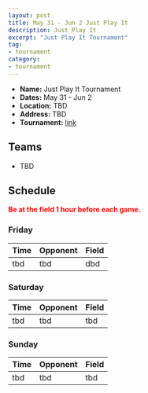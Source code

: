 ```yaml
---
layout: post
title: May 31 - Jun 2 Just Play It
description: Just Play It
excerpt: "Just Play It Tournament"
tag:
- tournament
category:
- tournament
---
```

* **Name:** Just Play It Tournament
* **Dates:** May 31 - Jun 2
* **Location:** TBD
* **Address:** TBD
* **Tournament:** [link](https://www.nehurricanes.net/tbd)

## Teams

* TBD


## Schedule
**<span style="color:red">Be at the field 1 hour before each game.</span>**

### Friday

| Time | Opponent | Field |
|:---  |:---      |:---   |
| tbd  | tbd      | dbd  |


### Saturday

| Time | Opponent | Field |
|:---  |:---      |:---   |
| tbd  | tbd      | tbd  |


### Sunday

| Time | Opponent | Field |
|:---  |:---      |:---   |
| tbd  | tbd      | tbd  |



